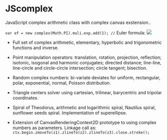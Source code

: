# JScomplex
JavaScript complex arithmetic class with complex canvas exstension..

`var ef = new complex(Math.PI).muli.exp.add(1); //` Euler formula:  <img src="https://latex.codecogs.com/svg.latex?e^{i\pi}+1=0">

* Full set of complex arithmetic, elementary, hyperbolic and trigonometric functions and inverse.

* Point manipulation operators: translation, rotation, projection, reflection;
isotonic, isogonal and harmonic conjugates;
directed distance;
line-line, line-circle and circle-circle intersection; circle tangent; bisection.

* Random complex numbers: bi-variate deviates for uniform, rectangular, polar, exponential, normal, Poisson distribution.

* Triangle centers solver using cartesian, trilinear, barycentric and tripolar coordinates.

* Spiral of Theodorus, arithmetic and logarithmic spiral, Nautilus spiral, sunflower seeds spiral.
Implementation of superellipse.

* Extension of CanvasRenderingContext2D prototype to using complex numbers as parameters.
Linkage call as: 
`ctx.begin.zmoveTo(z1).zlineTo(z2).zlineTo(z3).close.stroke();`
